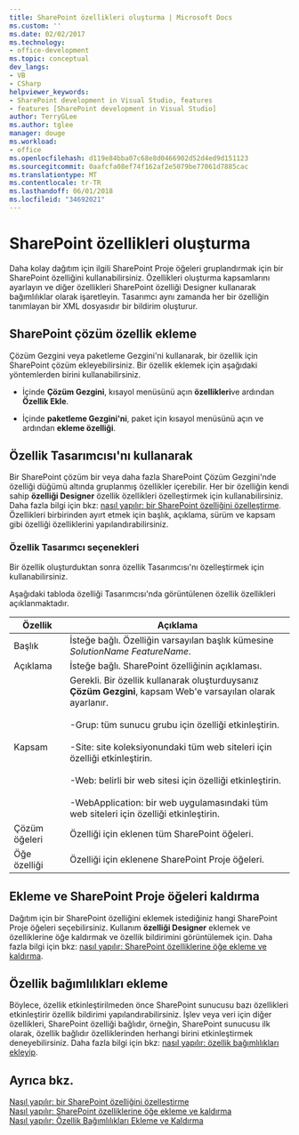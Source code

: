 ```yaml
---
title: SharePoint özellikleri oluşturma | Microsoft Docs
ms.custom: ''
ms.date: 02/02/2017
ms.technology:
- office-development
ms.topic: conceptual
dev_langs:
- VB
- CSharp
helpviewer_keywords:
- SharePoint development in Visual Studio, features
- features [SharePoint development in Visual Studio]
author: TerryGLee
ms.author: tglee
manager: douge
ms.workload:
- office
ms.openlocfilehash: d119e84bba07c68e8d0466902d52d4ed9d151123
ms.sourcegitcommit: 0aafcfa08ef74f162af2e5079be77061d7885cac
ms.translationtype: MT
ms.contentlocale: tr-TR
ms.lasthandoff: 06/01/2018
ms.locfileid: "34692021"
---
```

# <a name="creating-sharepoint-features"></a>SharePoint özellikleri oluşturma
  Daha kolay dağıtım için ilgili SharePoint Proje öğeleri gruplandırmak için bir SharePoint özelliğini kullanabilirsiniz. Özellikleri oluşturma kapsamlarını ayarlayın ve diğer özellikleri SharePoint özelliği Designer kullanarak bağımlılıklar olarak işaretleyin. Tasarımcı aynı zamanda her bir özelliğin tanımlayan bir XML dosyasıdır bir bildirim oluşturur.  
  
## <a name="add-features-to-the-sharepoint-solution"></a>SharePoint çözüm özellik ekleme
 Çözüm Gezgini veya paketleme Gezgini'ni kullanarak, bir özellik için SharePoint çözüm ekleyebilirsiniz. Bir özellik eklemek için aşağıdaki yöntemlerden birini kullanabilirsiniz.  
  
-   İçinde **Çözüm Gezgini**, kısayol menüsünü açın **özellikleri**ve ardından **Özellik Ekle**.  
  
-   İçinde **paketleme Gezgini'ni**, paket için kısayol menüsünü açın ve ardından **ekleme özelliği**.  
  
## <a name="using-the-feature-designer"></a>Özellik Tasarımcısı'nı kullanarak
 Bir SharePoint çözüm bir veya daha fazla SharePoint Çözüm Gezgini'nde özelliği düğümü altında gruplanmış özellikler içerebilir. Her bir özelliğin kendi sahip **özelliği Designer** özellik özellikleri özelleştirmek için kullanabilirsiniz. Daha fazla bilgi için bkz: [nasıl yapılır: bir SharePoint özelliğini özelleştirme](../sharepoint/how-to-customize-a-sharepoint-feature.md). Özellikleri birbirinden ayırt etmek için başlık, açıklama, sürüm ve kapsam gibi özelliği özelliklerini yapılandırabilirsiniz.  
  
### <a name="feature-designer-options"></a>Özellik Tasarımcı seçenekleri
 Bir özellik oluşturduktan sonra özellik Tasarımcısı'nı özelleştirmek için kullanabilirsiniz.  
  
 Aşağıdaki tabloda özelliği Tasarımcısı'nda görüntülenen özellik özellikleri açıklanmaktadır.  
  
|Özellik|Açıklama|  
|--------------|-----------------|  
|Başlık|İsteğe bağlı. Özelliğin varsayılan başlık kümesine *SolutionName* *FeatureName*.|  
|Açıklama|İsteğe bağlı. SharePoint özelliğinin açıklaması.|  
|Kapsam|Gerekli. Bir özellik kullanarak oluşturduysanız **Çözüm Gezgini**, kapsam Web'e varsayılan olarak ayarlanır.<br /><br /> -Grup: tüm sunucu grubu için özelliği etkinleştirin.<br /><br /> -Site: site koleksiyonundaki tüm web siteleri için özelliği etkinleştirin.<br /><br /> -Web: belirli bir web sitesi için özelliği etkinleştirin.<br /><br /> -WebApplication: bir web uygulamasındaki tüm web siteleri için özelliği etkinleştirin.|  
|Çözüm öğeleri|Özelliği için eklenen tüm SharePoint öğeleri.|  
|Öğe özelliği|Özelliği için eklenene SharePoint Proje öğeleri.|  
  
## <a name="add-and-remove-sharepoint-project-items"></a>Ekleme ve SharePoint Proje öğeleri kaldırma
 Dağıtım için bir SharePoint özelliğini eklemek istediğiniz hangi SharePoint Proje öğeleri seçebilirsiniz. Kullanım **özelliği Designer** eklemek ve özelliklerine öğe kaldırmak ve özellik bildirimini görüntülemek için. Daha fazla bilgi için bkz: [nasıl yapılır: SharePoint özelliklerine öğe ekleme ve kaldırma](../sharepoint/how-to-add-and-remove-items-to-sharepoint-features.md).  
  
## <a name="add-feature-dependencies"></a>Özellik bağımlılıkları ekleme
 Böylece, özellik etkinleştirilmeden önce SharePoint sunucusu bazı özellikleri etkinleştirir özellik bildirimi yapılandırabilirsiniz. İşlev veya veri için diğer özellikleri, SharePoint özelliği bağlıdır, örneğin, SharePoint sunucusu ilk olarak, özellik bağlıdır özelliklerinden herhangi birini etkinleştirmek deneyebilirsiniz. Daha fazla bilgi için bkz: [nasıl yapılır: özellik bağımlılıkları ekleyip](../sharepoint/how-to-add-and-remove-feature-dependencies.md).  
  
## <a name="see-also"></a>Ayrıca bkz.
 [Nasıl yapılır: bir SharePoint özelliğini özelleştirme](../sharepoint/how-to-customize-a-sharepoint-feature.md)   
 [Nasıl yapılır: SharePoint özelliklerine öğe ekleme ve kaldırma](../sharepoint/how-to-add-and-remove-items-to-sharepoint-features.md)   
 [Nasıl yapılır: Özellik Bağımlılıkları Ekleme ve Kaldırma](../sharepoint/how-to-add-and-remove-feature-dependencies.md)  
  
  
